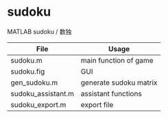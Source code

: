 # sudoku
MATLAB sudoku / 数独

| File               | Usage                  |
| ------------------ | ---------------------- |
| sudoku.m           | main function of game  |
| sudoku.fig         | GUI                    |
| gen_sudoku.m       | generate sudoku matrix |
| sudoku_assistant.m | assistant functions    |
| sudoku_export.m    | export file            |
